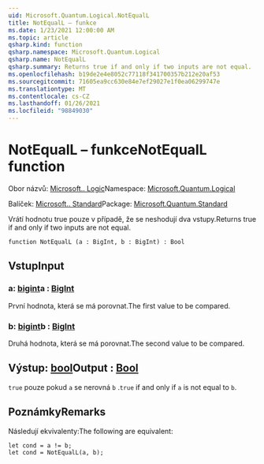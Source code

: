```yaml
---
uid: Microsoft.Quantum.Logical.NotEqualL
title: NotEqualL – funkce
ms.date: 1/23/2021 12:00:00 AM
ms.topic: article
qsharp.kind: function
qsharp.namespace: Microsoft.Quantum.Logical
qsharp.name: NotEqualL
qsharp.summary: Returns true if and only if two inputs are not equal.
ms.openlocfilehash: b19de2e4e8052c77118f341700357b212e20af53
ms.sourcegitcommit: 71605ea9cc630e84e7ef29027e1f0ea06299747e
ms.translationtype: MT
ms.contentlocale: cs-CZ
ms.lasthandoff: 01/26/2021
ms.locfileid: "98849030"
---
```

# <a name="notequall-function"></a><span data-ttu-id="31cd2-102">NotEqualL – funkce</span><span class="sxs-lookup"><span data-stu-id="31cd2-102">NotEqualL function</span></span>

<span data-ttu-id="31cd2-103">Obor názvů: [Microsoft.. Logic](xref:Microsoft.Quantum.Logical)</span><span class="sxs-lookup"><span data-stu-id="31cd2-103">Namespace: [Microsoft.Quantum.Logical](xref:Microsoft.Quantum.Logical)</span></span>

<span data-ttu-id="31cd2-104">Balíček: [Microsoft.. Standard](https://nuget.org/packages/Microsoft.Quantum.Standard)</span><span class="sxs-lookup"><span data-stu-id="31cd2-104">Package: [Microsoft.Quantum.Standard](https://nuget.org/packages/Microsoft.Quantum.Standard)</span></span>


<span data-ttu-id="31cd2-105">Vrátí hodnotu true pouze v případě, že se neshodují dva vstupy.</span><span class="sxs-lookup"><span data-stu-id="31cd2-105">Returns true if and only if two inputs are not equal.</span></span>

```qsharp
function NotEqualL (a : BigInt, b : BigInt) : Bool
```


## <a name="input"></a><span data-ttu-id="31cd2-106">Vstup</span><span class="sxs-lookup"><span data-stu-id="31cd2-106">Input</span></span>

### <a name="a--bigint"></a><span data-ttu-id="31cd2-107">a: [bigint](xref:microsoft.quantum.lang-ref.bigint)</span><span class="sxs-lookup"><span data-stu-id="31cd2-107">a : [BigInt](xref:microsoft.quantum.lang-ref.bigint)</span></span>

<span data-ttu-id="31cd2-108">První hodnota, která se má porovnat.</span><span class="sxs-lookup"><span data-stu-id="31cd2-108">The first value to be compared.</span></span>


### <a name="b--bigint"></a><span data-ttu-id="31cd2-109">b: [bigint](xref:microsoft.quantum.lang-ref.bigint)</span><span class="sxs-lookup"><span data-stu-id="31cd2-109">b : [BigInt](xref:microsoft.quantum.lang-ref.bigint)</span></span>

<span data-ttu-id="31cd2-110">Druhá hodnota, která se má porovnat.</span><span class="sxs-lookup"><span data-stu-id="31cd2-110">The second value to be compared.</span></span>



## <a name="output--bool"></a><span data-ttu-id="31cd2-111">Výstup: [bool](xref:microsoft.quantum.lang-ref.bool)</span><span class="sxs-lookup"><span data-stu-id="31cd2-111">Output : [Bool](xref:microsoft.quantum.lang-ref.bool)</span></span>

<span data-ttu-id="31cd2-112">`true` pouze pokud `a` se nerovná `b` .</span><span class="sxs-lookup"><span data-stu-id="31cd2-112">`true` if and only if `a` is not equal to `b`.</span></span>

## <a name="remarks"></a><span data-ttu-id="31cd2-113">Poznámky</span><span class="sxs-lookup"><span data-stu-id="31cd2-113">Remarks</span></span>

<span data-ttu-id="31cd2-114">Následují ekvivalenty:</span><span class="sxs-lookup"><span data-stu-id="31cd2-114">The following are equivalent:</span></span>

```qsharp
let cond = a != b;
let cond = NotEqualL(a, b);
```